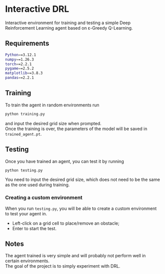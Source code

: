 # Interactive DRL
Interactive environment for training and testing a simple Deep Reinforcement Learning agent based on &epsilon;-Greedy Q-Learning.

## Requirements
```bash
Python==3.12.1
numpy==1.26.3
torch==2.2.1
pygame==2.5.2
matplotlib==3.8.3
pandas==2.2.1
```

## Training
To train the agent in random environments run
```bash
python training.py
```
and input the desired grid size when prompted. <br>
Once the training is over, the parameters of the model will be saved in `trained_agent.pt`.

## Testing
Once you have trained an agent, you can test it by running
```bash
python testing.py
```
You need to input the desired grid size, which does not need to be the same as the one used during training.

### Creating a custom environment
When you run `testing.py`, you will be able to create a custom environment to test your agent in. 
- Left-click on a grid cell to place/remove an obstacle;
- Enter to start the test.

## Notes
The agent trained is very simple and will probably not perform well in certain environments. <br>
The goal of the project is to simply experiment with DRL.

